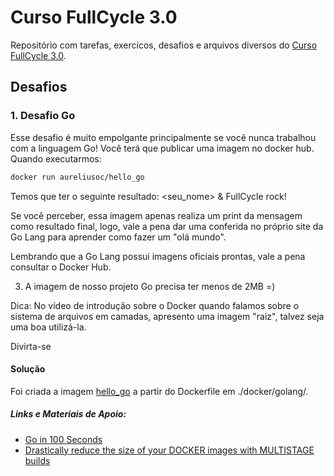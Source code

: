 # Curso FullCycle 3.0
Repositório com tarefas, exercícos, desafios e arquivos diversos do [Curso FullCycle 3.0](https://fullcycle.com.br/).

## Desafios
### 1. Desafio Go
Esse desafio é muito empolgante principalmente se você nunca trabalhou com a linguagem Go!
Você terá que publicar uma imagem no docker hub. Quando executarmos:

```bash
docker run aureliusoc/hello_go
```

Temos que ter o seguinte resultado: <seu_nome> & FullCycle rock!

Se você perceber, essa imagem apenas realiza um print da mensagem como resultado final, logo, vale a pena dar uma conferida no próprio site da Go Lang para aprender como fazer um "olá mundo".

Lembrando que a Go Lang possui imagens oficiais prontas, vale a pena consultar o Docker Hub.

3) A imagem de nosso projeto Go precisa ter menos de 2MB =)

Dica: No vídeo de introdução sobre o Docker quando falamos sobre o sistema de arquivos em camadas, apresento uma imagem "raiz", talvez seja uma boa utilizá-la.

Divirta-se

#### Solução
Foi criada a imagem [hello_go](https://hub.docker.com/r/aureliusoc/hello_go) a partir do Dockerfile em ./docker/golang/.

##### Links e Materiais de Apoio:
* [Go in 100 Seconds](https://www.youtube.com/watch?v=446E-r0rXHI)
* [Drastically reduce the size of your DOCKER images with MULTISTAGE builds](https://www.youtube.com/watch?v=KLOdisHW8rQ)
